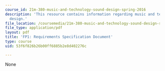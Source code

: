 ```yaml
---
course_id: 21m-380-music-and-technology-sound-design-spring-2016
description: 'This resource contains information regarding music and technology: Sound
  design.'
file_location: /coursemedia/21m-380-music-and-technology-sound-design-spring-2016/53f6f826b26b00ff6885b2e8d402276c_MIT21M_380S16_assn_fp1.pdf
file_type: application/pdf
layout: pdf
title: 'FP1: Requirements Specification Document'
type: course
uid: 53f6f826b26b00ff6885b2e8d402276c

---
```

None